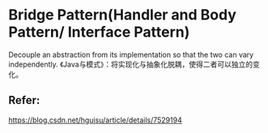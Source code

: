 # Bridge Pattern(Handler and Body Pattern/ Interface Pattern)
Decouple an abstraction from its implementation so that the two can vary independently.
《Java与模式》：将实现化与抽象化脱耦，使得二者可以独立的变化。
## Refer:
https://blog.csdn.net/hguisu/article/details/7529194